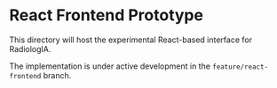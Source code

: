 # React Frontend Prototype

This directory will host the experimental React-based interface for RadiologIA.

The implementation is under active development in the `feature/react-frontend` branch.
